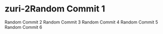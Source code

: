 # zuri-2Random Commit 1
Random Commit 2
Random Commit 3
Random Commit 4
Random Commit 5
Random Commit 6
